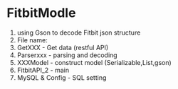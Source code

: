 # FitbitModle

1. using Gson to decode Fitbit json structure
2. File name:
  1. GetXXX - Get data (restful API)
  2. Parserxxx - parsing and decoding
  3. XXXModel - construct model (Serializable,List,gson)
  4. FitbitAPI_2 - main
  5. MySQL & Config - SQL setting
